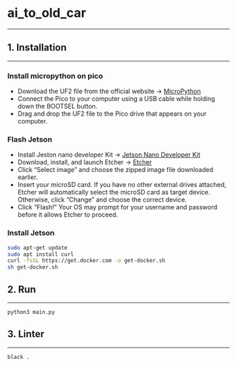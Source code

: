 # ai_to_old_car

---

## 1. Installation

---

### Install micropython on pico

- Download the UF2 file from the official website -> [MicroPython](https://micropython.org/download/rp2-pico/)
- Connect the Pico to your computer using a USB cable while holding down the BOOTSEL button.
- Drag and drop the UF2 file to the Pico drive that appears on your computer.

### Flash Jetson

- Install Jeston nano developer Kit -> [Jetson Nano Developer Kit](https://developer.nvidia.com/embedded/learn/get-started-jetson-nano-devkit)
- Download, install, and launch Etcher -> [Etcher](https://www.balena.io/etcher/)
- Click “Select image” and choose the zipped image file downloaded earlier.
- Insert your microSD card. If you have no other external drives attached, Etcher will automatically select the microSD card as target device. Otherwise, click “Change” and choose the correct device.
- Click “Flash!” Your OS may prompt for your username and password before it allows Etcher to proceed.


### Install Jetson
```bash
sudo apt-get update
sudo apt install curl
curl -fsSL https://get.docker.com -o get-docker.sh
sh get-docker.sh
````
## 2. Run

---

```bash
python3 main.py
```


## 3. Linter

---

```
black .
```